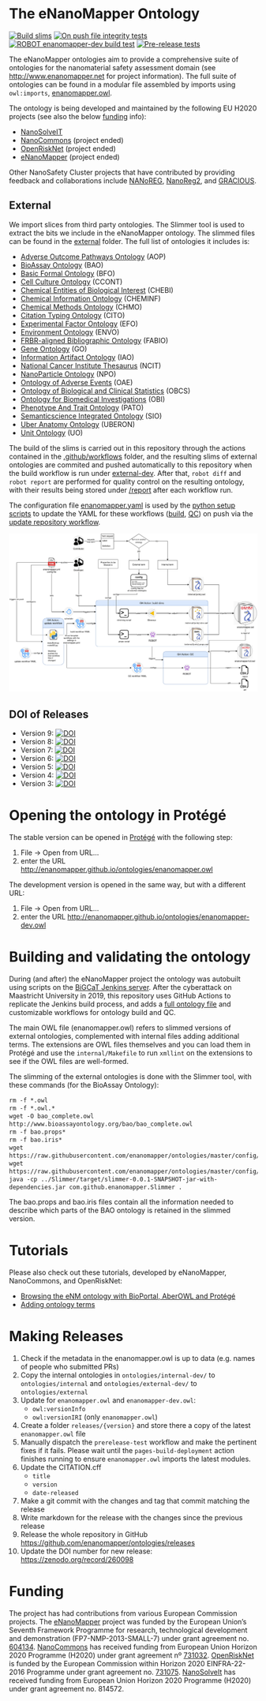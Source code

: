 The eNanoMapper Ontology
============

[![Build slims](https://github.com/enanomapper/ontologies/actions/workflows/build.yml/badge.svg)](https://github.com/enanomapper/ontologies/actions/workflows/build.yml)
[![On push file integrity tests](https://github.com/enanomapper/ontologies/actions/workflows/on-push-tests.yml/badge.svg)](https://github.com/enanomapper/ontologies/actions/workflows/on-push-tests.yml)
[![ROBOT enanomapper-dev build test](https://github.com/enanomapper/ontologies/actions/workflows/dev-tests.yml/badge.svg)](https://github.com/enanomapper/ontologies/actions/workflows/dev-tests.yml)
[![Pre-release tests](https://github.com/enanomapper/ontologies/actions/workflows/prerelease-tests.yml/badge.svg)](https://github.com/enanomapper/ontologies/actions/workflows/prerelease-tests.yml)


The eNanoMapper ontologies aim to provide a comprehensive suite of ontologies for the nanomaterial safety assessment domain (see http://www.enanomapper.net for project information). The full suite of ontologies can be found in a modular file assembled by imports using `owl:imports`, [enanomapper.owl](enanomapper.owl).

The ontology is being developed and maintained by the following EU H2020 projects (see also the below
[funding](README.md#funding) info):

* [NanoSolveIT](https://www.nanosolveit.eu/)
* [NanoCommons](https://www.nanocommons.eu/) (project ended)
* [OpenRiskNet](https://openrisknet.org/) (project ended)
* [eNanoMapper](http://enanomapper.net/) (project ended)

Other NanoSafety Cluster projects that have contributed by providing feedback and collaborations
include [NANoREG](http://www.nanoreg.eu/), [NanoReg2](http://www.nanoreg2.eu/), and 
[GRACIOUS](https://www.h2020gracious.eu/).

External
--------
We import slices from third party ontologies. The Slimmer tool is used to extract the bits we include
in the eNanoMapper ontology. The slimmed files can be found in the [external](external) folder.
The full list of ontologies it includes is:

* [Adverse Outcome Pathways Ontology](https://github.com/DataSciBurgoon/aop-ontology) (AOP)
* [BioAssay Ontology](http://bioassayontology.org/) (BAO)
* [Basic Formal Ontology](http://basic-formal-ontology.org/) (BFO)
* [Cell Culture Ontology](http://bioportal.bioontology.org/ontologies/CCONT?p=summary) (CCONT)
* [Chemical Entities of Biological Interest](https://www.ebi.ac.uk/chebi/) (CHEBI)
* [Chemical Information Ontology](https://github.com/semanticchemistry/semanticchemistry/) (CHEMINF)
* [Chemical Methods Ontology](https://github.com/rsc-ontologies/rsc-cmo) (CHMO)
* [Citation Typing Ontology](http://purl.org/spar/cito) (CITO)
* [Experimental Factor Ontology](https://www.ebi.ac.uk/efo/) (EFO)
* [Environment Ontology](http://environmentontology.org/) (ENVO)
* [FRBR-aligned Bibliographic Ontology](https://sparontologies.github.io/fabio/current/fabio.html) (FABIO)
* [Gene Ontology](http://www.geneontology.org/) (GO)
* [Information Artifact Ontology](https://github.com/information-artifact-ontology/IAO/) (IAO)
* [National Cancer Institute Thesaurus](https://nciterms.nci.nih.gov/) (NCIT)
* [NanoParticle Ontology](http://www.nano-ontology.org/) (NPO)
* [Ontology of Adverse Events](http://www.oae-ontology.org/) (OAE)
* [Ontology of Biological and Clinical Statistics](https://github.com/obcs/obcs) (OBCS)
* [Ontology for Biomedical Investigations](http://obi-ontology.org/) (OBI)
* [Phenotype And Trait Ontology](https://github.com/pato-ontology/pato) (PATO)
* [Semanticscience Integrated Ontology](https://github.com/micheldumontier/semanticscience) (SIO)
* [Uber Anatomy Ontology](https://github.com/obophenotype/uberon) (UBERON)
* [Unit Ontology](https://github.com/bio-ontology-research-group/unit-ontology) (UO)

The build of the slims is carried out in this repository through the actions contained in the [
.github/workflows](.github/workflows) folder,
and the resulting slims of external ontologies are commited and pushed automatically to this repository when 
the build workflow is run under [external-dev](external-dev). After that, `robot diff` and `robot report` are performed for quality control on the resulting ontology, with their results being stored under [/report](/report) after each workflow run.

The configuration file [enanomapper.yaml](scripts/src/build-workflow/enanomapper.yaml) is used by the [python setup scripts](scripts/src/build-workflow/) to update the YAML for these workflows ([build](.github/workflows/slim-ontologies.yml), [QC](.github/workflows/robot.yml)) on push via the [update repository workflow](.github/workflows/update-repo.yml). 

![eNM ontology workflow](workflow.png)

DOI of Releases
---------------

* Version 9: [![DOI](https://zenodo.org/badge/DOI/10.5281/zenodo.7503729.svg)](https://doi.org/10.5281/zenodo.7503729)
* Version 8: [![DOI](https://zenodo.org/badge/DOI/10.5281/zenodo.6984499.svg)](https://doi.org/10.5281/zenodo.6984499)
* Version 7: [![DOI](https://zenodo.org/badge/DOI/10.5281/zenodo.4600986.svg)](https://doi.org/10.5281/zenodo.4600986)
* Version 6: [![DOI](https://zenodo.org/badge/DOI/10.5281/zenodo.3382100.svg)](https://doi.org/10.5281/zenodo.3382100)
* Version 5: [![DOI](https://zenodo.org/badge/DOI/10.5281/zenodo.3237535.svg)](https://doi.org/10.5281/zenodo.3237535)
* Version 4: [![DOI](https://zenodo.org/badge/DOI/10.5281/zenodo.260098.svg)](https://doi.org/10.5281/zenodo.260098)
* Version 3: [![DOI](https://zenodo.org/badge/DOI/10.5281/zenodo.47119.svg)](https://doi.org/10.5281/zenodo.47119)

Opening the ontology in Protégé
===============================

The stable version can be opened in [Protégé](https://protege.stanford.edu/) with the following step:

1. File → Open from URL...
2. enter the URL http://enanomapper.github.io/ontologies/enanomapper.owl

The development version is opened in the same way, but with a different URL:

1. File → Open from URL...
2. enter the URL http://enanomapper.github.io/ontologies/enanomapper-dev.owl

Building and validating the ontology
====================================

During (and after) the eNanoMapper project the ontology was autobuilt using scripts on the [BiGCaT
Jenkins server](https://jenm.bigcat.maastrichtuniversity.nl/). After the cyberattack on Maastricht University 
in 2019, this repository uses GitHub Actions to replicate the Jenkins build process, and adds a [full ontology file](enanomapper-full.owl) and customizable workflows for ontology build and QC.

The main OWL file (enanomapper.owl) refers to slimmed versions of external ontologies, complemented with internal 
files adding additional terms. The extensions are OWL files themselves and you can load them in Protégé
and use the ```internal/Makefile``` to run ```xmllint``` on the extensions to see if the OWL
files are well-formed.

The slimming of the external ontologies is done with the Slimmer tool, with these commands (for the
BioAssay Ontology):

```shell
rm -f *.owl
rm -f *.owl.*
wget -O bao_complete.owl http://www.bioassayontology.org/bao/bao_complete.owl
rm -f bao.props*
rm -f bao.iris*
wget https://raw.githubusercontent.com/enanomapper/ontologies/master/config/bao.props
wget https://raw.githubusercontent.com/enanomapper/ontologies/master/config/bao.iris
java -cp ../Slimmer/target/slimmer-0.0.1-SNAPSHOT-jar-with-dependencies.jar com.github.enanomapper.Slimmer .
```

The bao.props and bao.iris files contain all the information needed to describe which parts of the BAO ontology
is retained in the slimmed version.

Tutorials
=========

Please also check out these tutorials, developed by eNanoMapper, NanoCommons, and OpenRiskNet:

* [Browsing the eNM ontology with BioPortal, AberOWL and Protégé](https://enanomapper.github.io/tutorials/BrowseOntology/Tutorial%20browsing%20eNM%20ontology.html)
* [Adding ontology terms](https://enanomapper.github.io/tutorials/Added%20ontology%20terms/README.html)

Making Releases
===============


1. Check if the metadata in the enanomapper.owl is up to data (e.g. names of people who submitted PRs)
2. Copy the internal ontologies in `ontologies/internal-dev/` to `ontologies/internal` and  `ontologies/external-dev/` to `ontologies/external`
3. Update for `enanomapper.owl` and `enanomapper-dev.owl`:
   * `owl:versionInfo`
   * `owl:versionIRI` (only `enanomapper.owl`)
4. Create a folder `releases/{version}` and store there a copy of the latest `enanomapper.owl` file
5. Manually dispatch the `prerelease-test` workflow and make the pertinent fixes if it fails. Please wait until the `pages-build-deployment` action finishes running to ensure `enanomapper.owl` imports the latest modules.
6. Update the CITATION.cff
   * `title`
   * `version`
   * `date-released`
7. Make a git commit with the changes and tag that commit matching the release
8. Write markdown for the release with the changes since the previous release
9. Release the whole repository in GitHub https://github.com/enanomapper/ontologies/releases 
10. Update the DOI number for new release: https://zenodo.org/record/260098

Funding
=======

The project has had contributions from various European Commission projects. The
[eNanoMapper](http://enanomapper.net/) project was funded by the European Union’s Seventh
Framework Programme for research, technological development and demonstration
(FP7-NMP-2013-SMALL-7) under grant agreement no. [604134](https://cordis.europa.eu/project/rcn/110961/factsheet/en).
[NanoCommons](https://www.nanocommons.eu/) has received funding from European Union Horizon
2020 Programme (H2020) under grant agreement nº [731032](https://cordis.europa.eu/project/rcn/212586/factsheet/en).
[OpenRiskNet](https://openrisknet.org/) is funded by the European Commission within Horizon 2020
EINFRA-22-2016 Programme under grant agreement no. [731075](https://cordis.europa.eu/project/rcn/206759/factsheet/en).
[NanoSolveIt](https://www.nanosolveit.eu/) has received funding from European Union Horizon
2020 Programme (H2020) under grant agreement no. 814572.

